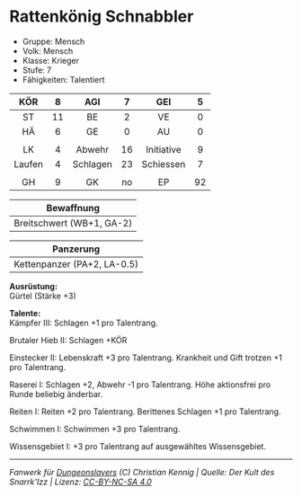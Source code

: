 # Rattenkönig Schnabbler  
- Gruppe: Mensch  
- Volk: Mensch  
- Klasse: Krieger  
- Stufe: 7  
- Fähigkeiten: Talentiert  


| KÖR | 8 | AGI | 7 | GEI | 5 |
| :-: | :-: | :-: | :-: | :-: | :-: |
| ST | 11 | BE | 2 | VE | 0 |
| HÄ | 6 | GE | 0 | AU | 0 |
|  |
| LK | 4 | Abwehr | 16 | Initiative | 9 |
| Laufen | 4 | Schlagen | 23 | Schiessen | 7 |
|  |
| GH | 9 | GK | no | EP | 92 |

| Bewaffnung |
| --- |
| Breitschwert (WB+1, GA-2) |


| Panzerung |
| --- |
| Kettenpanzer (PA+2, LA-0.5) |


**Ausrüstung:**  
Gürtel (Stärke +3)

**Talente:**  
Kämpfer III: Schlagen +1 pro Talentrang.

Brutaler Hieb II: Schlagen +KÖR

Einstecker II: Lebenskraft +3 pro Talentrang. Krankheit und Gift trotzen +1 pro Talentrang.

Raserei I: Schlagen +2, Abwehr -1 pro Talentrang. Höhe aktionsfrei pro Runde beliebig änderbar.

Reiten I: Reiten +2 pro Talentrang. Berittenes Schlagen +1 pro Talentrang.

Schwimmen I: Schwimmen +3 pro Talentrang.

Wissensgebiet I: +3 pro Talentrang auf ausgewähltes Wissensgebiet.





___
*Fanwerk für [Dungeonslayers](https://www.dungeonslayers.net/) (C) Christian Kennig | Quelle: Der Kult des Snarrk'Izz | Lizenz: [CC-BY-NC-SA 4.0](https://creativecommons.org/licenses/by-nc-sa/4.0/deed.de)*